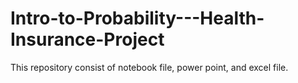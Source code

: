 # Intro-to-Probability---Health-Insurance-Project
This repository consist of notebook file, power point, and excel file.
